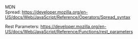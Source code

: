 MDN <br>
Spread: https://developer.mozilla.org/en-US/docs/Web/JavaScript/Reference/Operators/Spread_syntax

Rest Parameters: https://developer.mozilla.org/en-US/docs/Web/JavaScript/Reference/Functions/rest_parameters
